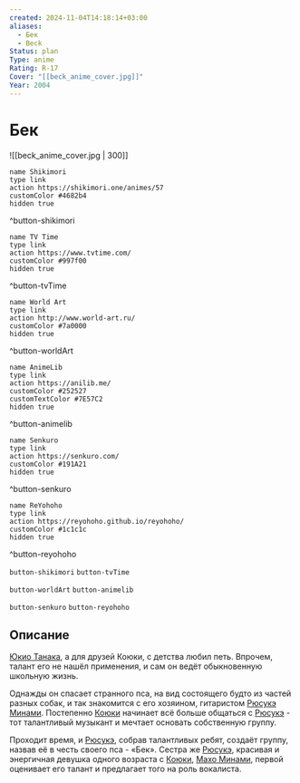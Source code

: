 ```yaml
---
created: 2024-11-04T14:18:14+03:00
aliases:
  - Бек
  - Beck
Status: plan
Type: anime
Rating: R-17
Cover: "[[beck_anime_cover.jpg]]"
Year: 2004
---
```


# Бек

![[beck_anime_cover.jpg | 300]]

```button
name Shikimori
type link
action https://shikimori.one/animes/57
customColor #4682b4
hidden true
```
^button-shikimori

```button
name TV Time
type link
action https://www.tvtime.com/
customColor #997f00
hidden true
```
^button-tvTime

```button
name World Art
type link
action http://www.world-art.ru/
customColor #7a0000
hidden true
```
^button-worldArt

```button
name AnimeLib
type link
action https://anilib.me/
customColor #252527
customTextColor #7E57C2
hidden true
```
^button-animelib

```button
name Senkuro
type link
action https://senkuro.com/
customColor #191A21
hidden true
```
^button-senkuro

```button
name ReYohoho
type link
action https://reyohoho.github.io/reyohoho/
customColor #1c1c1c
hidden true
```
^button-reyohoho

`button-shikimori` `button-tvTime`

`button-worldArt` `button-animelib`

`button-senkuro` `button-reyohoho`

## Описание

[Юкио Танака](https://shikimori.one/characters/676-yukio-tanaka), а для друзей Коюки, с детства любил петь. Впрочем, талант его не нашёл применения, и сам он ведёт обыкновенную школьную жизнь.

Однажды он спасает странного пса, на вид состоящего будто из частей разных собак, и так знакомится с его хозяином, гитаристом [Рюсукэ Минами](https://shikimori.one/characters/4170-ryuusuke-minami). Постепенно [Коюки](https://shikimori.one/characters/676-yukio-tanaka) начинает всё больше общаться с [Рюсукэ](https://shikimori.one/characters/4170-ryuusuke-minami) - тот талантливый музыкант и мечтает основать собственную группу.

Проходит время, и [Рюсукэ](https://shikimori.one/characters/4170-ryuusuke-minami), собрав талантливых ребят, создаёт группу, назвав её в честь своего пса - «Бек». Сестра же [Рюсукэ](https://shikimori.one/characters/4170-ryuusuke-minami), красивая и энергичная девушка одного возраста с [Коюки](https://shikimori.one/characters/676-yukio-tanaka), [Махо Минами](https://shikimori.one/characters/2755-maho-minami), первой оценивает его талант и предлагает того на роль вокалиста.
